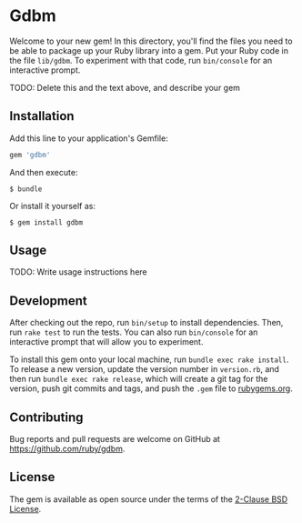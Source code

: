 # Gdbm

Welcome to your new gem! In this directory, you'll find the files you need to be able to package up your Ruby library into a gem. Put your Ruby code in the file `lib/gdbm`. To experiment with that code, run `bin/console` for an interactive prompt.

TODO: Delete this and the text above, and describe your gem

## Installation

Add this line to your application's Gemfile:

```ruby
gem 'gdbm'
```

And then execute:

    $ bundle

Or install it yourself as:

    $ gem install gdbm

## Usage

TODO: Write usage instructions here

## Development

After checking out the repo, run `bin/setup` to install dependencies. Then, run `rake test` to run the tests. You can also run `bin/console` for an interactive prompt that will allow you to experiment.

To install this gem onto your local machine, run `bundle exec rake install`. To release a new version, update the version number in `version.rb`, and then run `bundle exec rake release`, which will create a git tag for the version, push git commits and tags, and push the `.gem` file to [rubygems.org](https://rubygems.org).

## Contributing

Bug reports and pull requests are welcome on GitHub at https://github.com/ruby/gdbm.


## License

The gem is available as open source under the terms of the [2-Clause BSD License](https://opensource.org/licenses/BSD-2-Clause).
